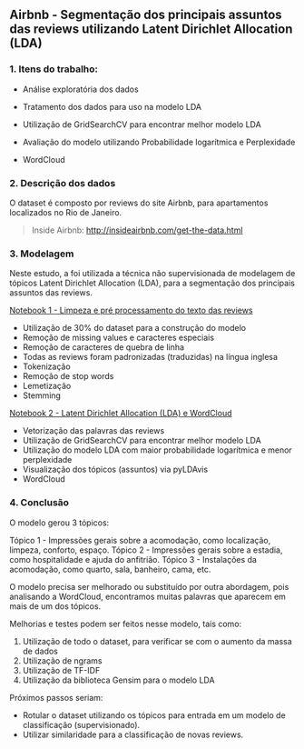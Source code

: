 ## Airbnb - Segmentação dos principais assuntos das reviews utilizando Latent Dirichlet Allocation (LDA)

### 1. Itens do trabalho:

* Análise exploratória dos dados

* Tratamento dos dados para uso na modelo LDA

* Utilização de GridSearchCV para encontrar melhor modelo LDA

* Avaliação do modelo utilizando Probabilidade logarítmica e Perplexidade

* WordCloud


### 2. Descrição dos dados

O dataset é composto por reviews do site Airbnb, para apartamentos localizados no Rio de Janeiro.

> Inside Airbnb: http://insideairbnb.com/get-the-data.html


### 3. Modelagem

Neste estudo, a foi utilizada a técnica não supervisionada de modelagem de tópicos Latent Dirichlet Allocation (LDA), para a segmentação dos principais assuntos das reviews.

[Notebook 1 - Limpeza e pré processamento do texto das reviews](https://github.com/rrfsantos/Airbnb-Segmentacao-dos-principais-assuntos-das-reviews/blob/main/2_Airbnb_LDA_WorldCloud.ipynb)

* Utilização de 30% do dataset para a construção do modelo
* Remoção de missing values e caracteres especiais
* Remoção de caracteres de quebra de linha
* Todas as reviews foram padronizadas (traduzidas) na língua inglesa
* Tokenização
* Remoção de stop words
* Lemetização
* Stemming

[Notebook 2 - Latent Dirichlet Allocation (LDA) e WordCloud](https://github.com/rrfsantos/Airbnb-Segmentacao-dos-principais-assuntos-das-reviews/blob/main/1_Airbnb_pre_processamento.ipynb)

* Vetorização das palavras das reviews
* Utilização de GridSearchCV para encontrar melhor modelo LDA
* Utilização do modelo LDA com maior probabilidade logarítmica e menor perplexidade
* Visualização dos tópicos (assuntos) via pyLDAvis
* WordCloud
  
### 4. Conclusão

O modelo gerou 3 tópicos:

Tópico 1 - Impressões gerais sobre a acomodação, como localização, limpeza, conforto, espaço.
Tópico 2 - Impressões gerais sobre a estadia, como hospitalidade e ajuda do anfitrião.
Tópico 3 - Instalações da acomodação, como quarto, sala, banheiro, cama, etc.

O modelo precisa ser melhorado ou substituído por outra abordagem, pois analisando a WordCloud, encontramos muitas palavras que aparecem em mais de um dos tópicos. 

Melhorias e testes podem ser feitos nesse modelo, tais como:

1. Utilização de todo o dataset, para verificar se com o aumento da massa de dados
2. Utilização de ngrams
3. Utilização de TF-IDF
4. Utilização da biblioteca Gensim para o modelo LDA

Próximos passos seriam:

* Rotular o dataset utilizando os tópicos para entrada em um modelo de classificação (supervisionado).
* Utilizar similaridade para a classificação de novas reviews.
